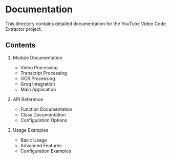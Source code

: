 # Documentation

This directory contains detailed documentation for the YouTube Video Code Extractor project.

## Contents

1. Module Documentation
   - Video Processing
   - Transcript Processing
   - OCR Processing
   - Groq Integration
   - Main Application

2. API Reference
   - Function Documentation
   - Class Documentation
   - Configuration Options

3. Usage Examples
   - Basic Usage
   - Advanced Features
   - Configuration Examples 